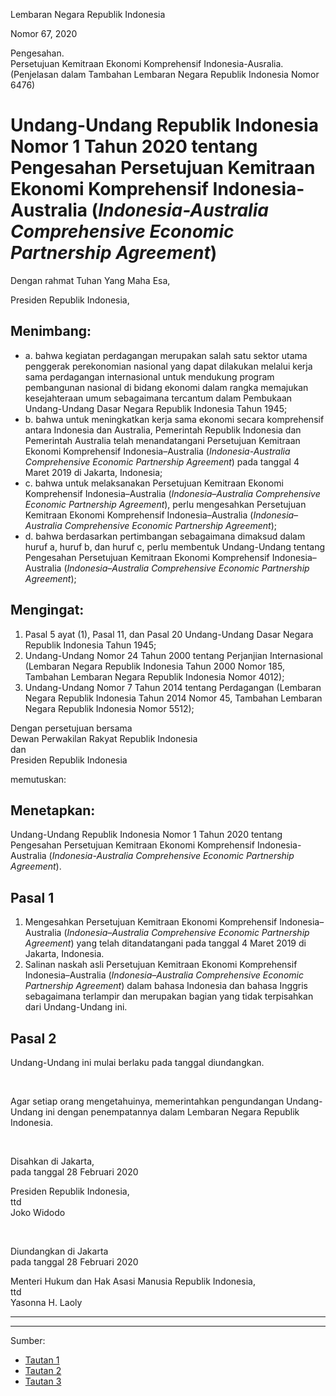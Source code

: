 Lembaran Negara Republik Indonesia

Nomor 67, 2020

Pengesahan. </br>
Persetujuan Kemitraan Ekonomi Komprehensif Indonesia-Ausralia. </br>
(Penjelasan dalam Tambahan Lembaran Negara Republik Indonesia Nomor 6476)

# Undang-Undang Republik Indonesia Nomor 1 Tahun 2020 tentang Pengesahan Persetujuan Kemitraan Ekonomi Komprehensif Indonesia-Australia (*Indonesia-Australia Comprehensive Economic Partnership Agreement*)

Dengan rahmat Tuhan Yang Maha Esa,

Presiden Republik Indonesia,

## Menimbang:

* a. bahwa kegiatan perdagangan merupakan salah satu sektor utama penggerak perekonomian nasional yang dapat dilakukan melalui kerja sama perdagangan internasional untuk mendukung program pembangunan nasional di bidang ekonomi dalam rangka memajukan kesejahteraan umum sebagaimana tercantum dalam Pembukaan Undang-Undang Dasar Negara Republik Indonesia Tahun 1945;
* b. bahwa untuk meningkatkan kerja sama ekonomi secara komprehensif antara Indonesia dan Australia, Pemerintah Republik Indonesia dan Pemerintah Australia telah menandatangani Persetujuan Kemitraan Ekonomi Komprehensif Indonesia–Australia (*Indonesia-Australia Comprehensive Economic Partnership Agreement*) pada tanggal 4 Maret 2019 di Jakarta, Indonesia;
* c. bahwa untuk melaksanakan Persetujuan Kemitraan Ekonomi Komprehensif Indonesia–Australia (*Indonesia–Australia Comprehensive Economic Partnership Agreement*), perlu mengesahkan Persetujuan Kemitraan Ekonomi Komprehensif Indonesia–Australia (*Indonesia–Australia Comprehensive Economic Partnership Agreement*);
* d. bahwa berdasarkan pertimbangan sebagaimana dimaksud dalam  huruf a, huruf  b, dan  huruf c, perlu membentuk Undang-Undang tentang Pengesahan Persetujuan Kemitraan Ekonomi Komprehensif Indonesia–Australia (*Indonesia–Australia Comprehensive Economic Partnership Agreement*);

## Mengingat:

1. Pasal 5 ayat (1), Pasal 11, dan Pasal 20 Undang-Undang Dasar Negara Republik Indonesia Tahun 1945;
2. Undang-Undang Nomor 24 Tahun 2000 tentang Perjanjian Internasional (Lembaran Negara Republik Indonesia Tahun 2000 Nomor 185, Tambahan Lembaran Negara Republik Indonesia Nomor 4012);
3. Undang-Undang Nomor 7 Tahun 2014 tentang Perdagangan (Lembaran Negara Republik Indonesia Tahun 2014 Nomor 45, Tambahan Lembaran Negara Republik Indonesia Nomor 5512);

Dengan persetujuan bersama </br>
Dewan Perwakilan Rakyat Republik Indonesia </br>
dan </br>
Presiden Republik Indonesia

memutuskan:

## Menetapkan:

Undang-Undang Republik Indonesia Nomor 1 Tahun 2020 tentang Pengesahan Persetujuan Kemitraan Ekonomi Komprehensif Indonesia-Australia (*Indonesia-Australia Comprehensive Economic Partnership Agreement*).

## Pasal 1

1. Mengesahkan Persetujuan Kemitraan Ekonomi Komprehensif Indonesia–Australia (*Indonesia–Australia Comprehensive Economic Partnership Agreement*) yang telah ditandatangani pada tanggal 4 Maret 2019 di Jakarta, Indonesia.
2. Salinan naskah asli Persetujuan Kemitraan Ekonomi Komprehensif Indonesia–Australia (*Indonesia–Australia Comprehensive Economic   Partnership Agreement*) dalam bahasa Indonesia dan bahasa Inggris sebagaimana terlampir dan merupakan bagian yang tidak terpisahkan dari Undang-Undang ini.

## Pasal 2

Undang-Undang ini mulai berlaku pada tanggal diundangkan.

</br>

Agar setiap orang mengetahuinya, memerintahkan pengundangan Undang-Undang ini dengan penempatannya dalam Lembaran Negara Republik Indonesia.

</br>

Disahkan di Jakarta, </br>
pada tanggal 28 Februari 2020

Presiden Republik Indonesia, </br>
ttd </br>
Joko Widodo

</br>

Diundangkan di Jakarta </br>
pada tanggal 28 Februari 2020

Menteri Hukum dan Hak Asasi Manusia Republik Indonesia, </br>
ttd </br>
Yasonna H. Laoly

---



---

Sumber:
* [Tautan 1](https://peraturan.go.id/peraturan/view.html?id=959f44167a3b57ef2e6b669bc5a15b4a)
* [Tautan 2](https://peraturan.go.id/common/dokumen/ln/2020/uu1-2020bt.pdf)
* [Tautan 3](https://peraturan.go.id/common/dokumen/ln/2020/uu1-2020pjl.pdf)

